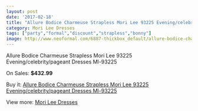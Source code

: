 ```yaml
---
layout: post
date: '2017-02-18'
title: "Allure Bodice Charmeuse Strapless Mori Lee 93225 Evening/celebrity/pageant Dresses Ml-93225"
category: Mori Lee Dresses
tags: ["party","formal","discount","strapless","bonny"]
image: http://www.neoformal.com/6887-thickbox_default/allure-bodice-charmeuse-strapless-mori-lee-93225-evening-celebrity-pageant-dresses-ml-93225.jpg
---
```

Allure Bodice Charmeuse Strapless Mori Lee 93225 Evening/celebrity/pageant Dresses Ml-93225

On Sales: **$432.99**
<a href="https://www.neoformal.com/en/mori-lee-dresses/2475-allure-bodice-charmeuse-strapless-mori-lee-93225-evening-celebrity-pageant-dresses-ml-93225.html"><amp-img layout="responsive" width="600" height="600" src="//www.neoformal.com/6887-thickbox_default/allure-bodice-charmeuse-strapless-mori-lee-93225-evening-celebrity-pageant-dresses-ml-93225.jpg" alt="Allure Bodice Charmeuse Strapless Mori Lee 93225 Evening/celebrity/pageant Dresses Ml-93225 0" /></a>
<a href="https://www.neoformal.com/en/mori-lee-dresses/2475-allure-bodice-charmeuse-strapless-mori-lee-93225-evening-celebrity-pageant-dresses-ml-93225.html"><amp-img layout="responsive" width="600" height="600" src="//www.neoformal.com/6888-thickbox_default/allure-bodice-charmeuse-strapless-mori-lee-93225-evening-celebrity-pageant-dresses-ml-93225.jpg" alt="Allure Bodice Charmeuse Strapless Mori Lee 93225 Evening/celebrity/pageant Dresses Ml-93225 1" /></a>
<a href="https://www.neoformal.com/en/mori-lee-dresses/2475-allure-bodice-charmeuse-strapless-mori-lee-93225-evening-celebrity-pageant-dresses-ml-93225.html"><amp-img layout="responsive" width="600" height="600" src="//www.neoformal.com/6889-thickbox_default/allure-bodice-charmeuse-strapless-mori-lee-93225-evening-celebrity-pageant-dresses-ml-93225.jpg" alt="Allure Bodice Charmeuse Strapless Mori Lee 93225 Evening/celebrity/pageant Dresses Ml-93225 2" /></a>

Buy it: [Allure Bodice Charmeuse Strapless Mori Lee 93225 Evening/celebrity/pageant Dresses Ml-93225](https://www.neoformal.com/en/mori-lee-dresses/2475-allure-bodice-charmeuse-strapless-mori-lee-93225-evening-celebrity-pageant-dresses-ml-93225.html "Allure Bodice Charmeuse Strapless Mori Lee 93225 Evening/celebrity/pageant Dresses Ml-93225")

View more: [Mori Lee Dresses](https://www.neoformal.com/en/22-mori-lee-dresses "Mori Lee Dresses")